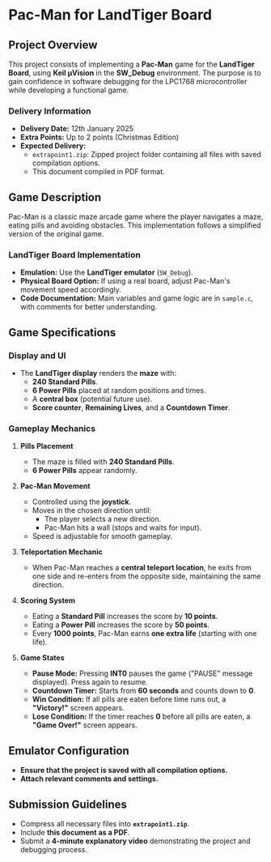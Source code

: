# Pac-Man for LandTiger Board

## Project Overview
This project consists of implementing a **Pac-Man** game for the **LandTiger Board**, using **Keil μVision** in the **SW_Debug** environment. The purpose is to gain confidence in software debugging for the LPC1768 microcontroller while developing a functional game.

### Delivery Information
- **Delivery Date:** 12th January 2025
- **Extra Points:** Up to 2 points (Christmas Edition)
- **Expected Delivery:**
  - `extrapoint1.zip`: Zipped project folder containing all files with saved compilation options.
  - This document compiled in PDF format.

## Game Description
Pac-Man is a classic maze arcade game where the player navigates a maze, eating pills and avoiding obstacles. This implementation follows a simplified version of the original game.

### LandTiger Board Implementation
- **Emulation:** Use the **LandTiger emulator** (`SW_Debug`).
- **Physical Board Option:** If using a real board, adjust Pac-Man's movement speed accordingly.
- **Code Documentation:** Main variables and game logic are in `sample.c`, with comments for better understanding.

## Game Specifications

### Display and UI
- The **LandTiger display** renders the **maze** with:
  - **240 Standard Pills**.
  - **6 Power Pills** placed at random positions and times.
  - A **central box** (potential future use).
  - **Score counter**, **Remaining Lives**, and a **Countdown Timer**.

### Gameplay Mechanics
1. **Pills Placement**
   - The maze is filled with **240 Standard Pills**.
   - **6 Power Pills** appear randomly.

2. **Pac-Man Movement**
   - Controlled using the **joystick**.
   - Moves in the chosen direction until:
     - The player selects a new direction.
     - Pac-Man hits a wall (stops and waits for input).
   - Speed is adjustable for smooth gameplay.

3. **Teleportation Mechanic**
   - When Pac-Man reaches a **central teleport location**, he exits from one side and re-enters from the opposite side, maintaining the same direction.

4. **Scoring System**
   - Eating a **Standard Pill** increases the score by **10 points**.
   - Eating a **Power Pill** increases the score by **50 points**.
   - Every **1000 points**, Pac-Man earns **one extra life** (starting with one life).

5. **Game States**
   - **Pause Mode:** Pressing **INT0** pauses the game ("PAUSE" message displayed). Press again to resume.
   - **Countdown Timer:** Starts from **60 seconds** and counts down to **0**.
   - **Win Condition:** If all pills are eaten before time runs out, a **"Victory!"** screen appears.
   - **Lose Condition:** If the timer reaches **0** before all pills are eaten, a **"Game Over!"** screen appears.

## Emulator Configuration
- **Ensure that the project is saved with all compilation options.**
- **Attach relevant comments and settings.**

## Submission Guidelines
- Compress all necessary files into **`extrapoint1.zip`**.
- Include **this document as a PDF**.
- Submit a **4-minute explanatory video** demonstrating the project and debugging process.


